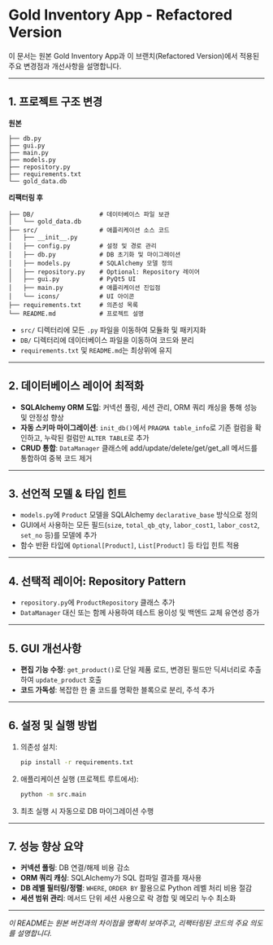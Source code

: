 # Gold Inventory App - Refactored Version

이 문서는 원본 Gold Inventory App과 이 브랜치(Refactored Version)에서 적용된 주요 변경점과 개선사항을 설명합니다.

---

## 1. 프로젝트 구조 변경

**원본**
```
├── db.py
├── gui.py
├── main.py
├── models.py
├── repository.py
├── requirements.txt
└── gold_data.db
```

**리팩터링 후**
```
├── DB/                  # 데이터베이스 파일 보관
│   └── gold_data.db
├── src/                 # 애플리케이션 소스 코드
│   ├── __init__.py
│   ├── config.py        # 설정 및 경로 관리
│   ├── db.py            # DB 초기화 및 마이그레이션
│   ├── models.py        # SQLAlchemy 모델 정의
│   ├── repository.py    # Optional: Repository 레이어
│   ├── gui.py           # PyQt5 UI
│   ├── main.py          # 애플리케이션 진입점
│   └── icons/           # UI 아이콘
├── requirements.txt     # 의존성 목록
└── README.md            # 프로젝트 설명
``` 

- `src/` 디렉터리에 모든 `.py` 파일을 이동하여 모듈화 및 패키지화  
- `DB/` 디렉터리에 데이터베이스 파일을 이동하여 코드와 분리  
- `requirements.txt` 및 `README.md`는 최상위에 유지  

---

## 2. 데이터베이스 레이어 최적화

- **SQLAlchemy ORM 도입**: 커넥션 풀링, 세션 관리, ORM 쿼리 캐싱을 통해 성능 및 안정성 향상  
- **자동 스키마 마이그레이션**: `init_db()`에서 `PRAGMA table_info`로 기존 컬럼을 확인하고, 누락된 컬럼만 `ALTER TABLE`로 추가  
- **CRUD 통합**: `DataManager` 클래스에 add/update/delete/get/get_all 메서드를 통합하여 중복 코드 제거  

---

## 3. 선언적 모델 & 타입 힌트

- `models.py`에 `Product` 모델을 SQLAlchemy `declarative_base` 방식으로 정의  
- GUI에서 사용하는 모든 필드(`size`, `total_qb_qty`, `labor_cost1`, `labor_cost2`, `set_no` 등)를 모델에 추가  
- 함수 반환 타입에 `Optional[Product]`, `List[Product]` 등 타입 힌트 적용  

---

## 4. 선택적 레이어: Repository Pattern

- `repository.py`에 `ProductRepository` 클래스 추가  
- `DataManager` 대신 또는 함께 사용하여 테스트 용이성 및 백엔드 교체 유연성 증가  

---

## 5. GUI 개선사항

- **편집 기능 수정**: `get_product()`로 단일 제품 로드, 변경된 필드만 딕셔너리로 추출하여 `update_product` 호출  
- **코드 가독성**: 복잡한 한 줄 코드를 명확한 블록으로 분리, 주석 추가  

---

## 6. 설정 및 실행 방법

1. 의존성 설치:
   ```bash
   pip install -r requirements.txt
   ```
2. 애플리케이션 실행 (프로젝트 루트에서):
   ```bash
   python -m src.main
   ```
3. 최초 실행 시 자동으로 DB 마이그레이션 수행  

---

## 7. 성능 향상 요약

- **커넥션 풀링**: DB 연결/해제 비용 감소  
- **ORM 쿼리 캐싱**: SQLAlchemy가 SQL 컴파일 결과를 재사용  
- **DB 레벨 필터링/정렬**: `WHERE`, `ORDER BY` 활용으로 Python 레벨 처리 비용 절감  
- **세션 범위 관리**: 메서드 단위 세션 사용으로 락 경합 및 메모리 누수 최소화  

---

*이 README는 원본 버전과의 차이점을 명확히 보여주고, 리팩터링된 코드의 주요 의도를 설명합니다.*  
